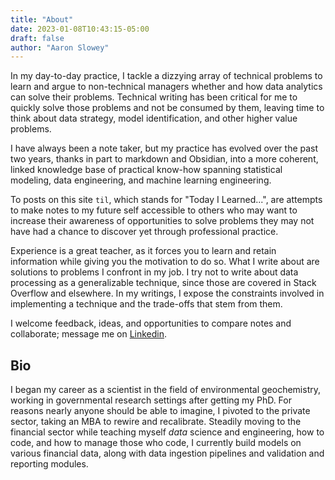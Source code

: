 ```yaml
---
title: "About"
date: 2023-01-08T10:43:15-05:00
draft: false
author: "Aaron Slowey"
---
```


In my day-to-day practice, I tackle a dizzying array of technical problems to 
learn and argue to non-technical managers whether and how data analytics can 
solve their problems.  Technical writing has been critical for me to quickly 
solve 
those problems and not be consumed by them, leaving 
 time to think about data strategy, model identification, and other 
higher value problems.

I have always been a note taker, but my practice has evolved over the 
past two years, thanks in part to markdown and Obsidian, into a more 
coherent, linked knowledge base of practical know-how spanning statistical 
modeling, data engineering, and machine learning engineering.

To posts on this site `til`, which stands for "Today I Learned...", are 
attempts to make notes to my future self accessible to others who may want 
to increase their awareness of opportunities to solve problems they may not 
have had a chance to discover yet through professional practice.

Experience is a great teacher, as it forces you to learn and retain information 
while giving you the motivation to do so.  What I write about are solutions 
to problems I confront in my job. I try not to
write about data processing as a generalizable technique, since those are
covered in Stack Overflow and elsewhere. In my writings, I expose the
constraints involved in implementing a technique and the trade-offs that stem
from them.

I welcome feedback, ideas, and opportunities to compare notes and collaborate;
message me on [Linkedin](https://www.linkedin.com/in/aslowey).

## Bio

I began my career as a scientist in the field of environmental geochemistry, 
working in governmental research settings after getting my PhD. 
For reasons nearly anyone should be able to imagine, I pivoted to the private
sector, taking an MBA to rewire and recalibrate. Steadily moving to the
financial sector while teaching myself _data_ science and engineering, how to
code, and how to manage those who code, I currently build models on
various financial data, along with data ingestion pipelines and
validation and reporting modules.

